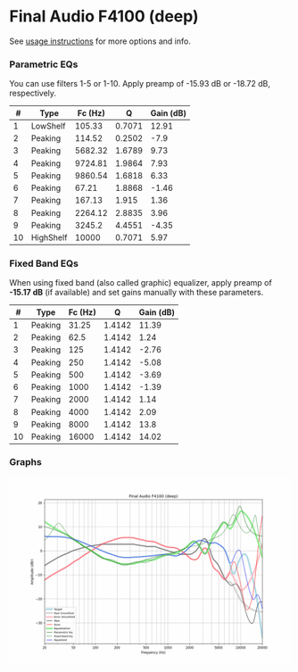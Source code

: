 # Final Audio F4100 (deep)
See [usage instructions](https://github.com/jaakkopasanen/AutoEq#usage) for more options and info.

### Parametric EQs
You can use filters 1-5 or 1-10. Apply preamp of -15.93 dB or -18.72 dB, respectively.

|   # | Type      |   Fc (Hz) |      Q |   Gain (dB) |
|-----|-----------|-----------|--------|-------------|
|   1 | LowShelf  |    105.33 | 0.7071 |       12.91 |
|   2 | Peaking   |    114.52 | 0.2502 |       -7.9  |
|   3 | Peaking   |   5682.32 | 1.6789 |        9.73 |
|   4 | Peaking   |   9724.81 | 1.9864 |        7.93 |
|   5 | Peaking   |   9860.54 | 1.6818 |        6.33 |
|   6 | Peaking   |     67.21 | 1.8868 |       -1.46 |
|   7 | Peaking   |    167.13 | 1.915  |        1.36 |
|   8 | Peaking   |   2264.12 | 2.8835 |        3.96 |
|   9 | Peaking   |   3245.2  | 4.4551 |       -4.35 |
|  10 | HighShelf |  10000    | 0.7071 |        5.97 |

### Fixed Band EQs
When using fixed band (also called graphic) equalizer, apply preamp of **-15.17 dB** (if available) and set gains manually with these parameters.

|   # | Type    |   Fc (Hz) |      Q |   Gain (dB) |
|-----|---------|-----------|--------|-------------|
|   1 | Peaking |     31.25 | 1.4142 |       11.39 |
|   2 | Peaking |     62.5  | 1.4142 |        1.24 |
|   3 | Peaking |    125    | 1.4142 |       -2.76 |
|   4 | Peaking |    250    | 1.4142 |       -5.08 |
|   5 | Peaking |    500    | 1.4142 |       -3.69 |
|   6 | Peaking |   1000    | 1.4142 |       -1.39 |
|   7 | Peaking |   2000    | 1.4142 |        1.14 |
|   8 | Peaking |   4000    | 1.4142 |        2.09 |
|   9 | Peaking |   8000    | 1.4142 |       13.8  |
|  10 | Peaking |  16000    | 1.4142 |       14.02 |

### Graphs
![](./Final%20Audio%20F4100%20(deep).png)
